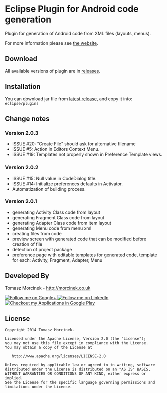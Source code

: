 Eclipse Plugin for Android code generation
================

Plugin for generation of Android code from XML files (layouts, menus).
 
For more information please see [the website](http://tmorcinek.github.io/android-codegenerator-plugin-eclipse/).



Download
-------

All available versions of plugin are in [releases](https://github.com/tmorcinek/android-codegenerator-plugin-eclipse/releases).



Installation
-------
You can download jar file from [latest release](https://github.com/tmorcinek/android-codegenerator-plugin-eclipse/releases/latest), and copy it into:  
`eclipse/plugins` 



Change notes
-------

<h3>Version 2.0.3</h3>
<ul>
    <li>ISSUE #20: “Create File" should ask for alternative filename</li>
    <li>ISSUE #5: Action in Editors Context Menu.</li>
    <li>ISSUE #19: Templates not properly shown in Preference Template views.</li>
</ul>

<h3>Version 2.0.2</h3>
<ul>
    <li>ISSUE #15: Null value in CodeDialog title.</li>
    <li>ISSUE #14: Initialize preferences defaults in Activator.</li>
    <li>Automatization of building process.</li>
</ul>

<h3>Version 2.0.1</h3>
<ul>
    <li>generating Activity Class code from layout</li>
    <li>generating Fragment Class code from layout</li>
    <li>generating Adapter Class code from item layout</li>
    <li>generating Menu code from menu xml</li>
    <li>creating files from code</li>
    <li>preview screen with generated code that can be modified before creation of file</li>
    <li>detection of project package</li>
    <li>preference page with editable templates for generated code, template for each: Activity, Fragment, Adapter, Menu</li>
</ul>



Developed By
--------

Tomasz Morcinek - http://morcinek.co.uk

<a href="https://plus.google.com/+TomaszMorcinek">
  <img alt="Follow me on Google+"
       src="https://dl.dropboxusercontent.com/u/86831510/google-plus-logo.png" />
</a>
<a href="https://www.linkedin.com/in/tmorcinek">
  <img alt="Follow me on LinkedIn"
       src="https://dl.dropboxusercontent.com/u/86831510/linkedin-logo.png" />
</a>
<a href="https://play.google.com/store/apps/developer?id=Tomasz+Morcinek">
  <img alt="Checkout my Applications in Google Play"
       src="https://dl.dropboxusercontent.com/u/86831510/google-play-logo.png" />
</a>



License
-------

    Copyright 2014 Tomasz Morcinek.

    Licensed under the Apache License, Version 2.0 (the "License");
    you may not use this file except in compliance with the License.
    You may obtain a copy of the License at

       http://www.apache.org/licenses/LICENSE-2.0

    Unless required by applicable law or agreed to in writing, software
    distributed under the License is distributed on an "AS IS" BASIS,
    WITHOUT WARRANTIES OR CONDITIONS OF ANY KIND, either express or implied.
    See the License for the specific language governing permissions and
    limitations under the License.
